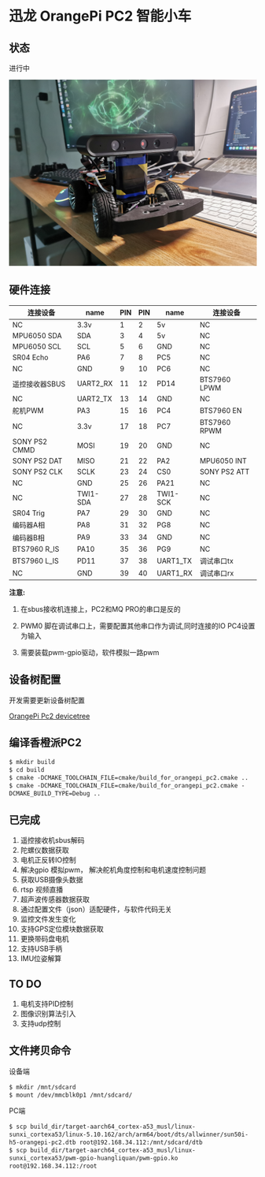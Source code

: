# 迅龙 OrangePi PC2 智能小车

## 状态
进行中

![智能车皂片](智能车.jpg)

## 硬件连接
| 连接设备       | name    | PIN | PIN | name     | 连接设备       |
|---------------|---------|-----|-----|----------|---------------|
| NC            | 3.3v    | 1   | 2   | 5v       | NC            |
| MPU6050 SDA   | SDA     | 3   | 4   | 5v       | NC            |
| MPU6050 SCL   | SCL     | 5   | 6   | GND      | NC            |
| SR04 Echo     | PA6     | 7   | 8   | PC5      | NC            |
| NC            | GND     | 9   | 10  | PC6      | NC            |
| 遥控接收器SBUS  | UART2_RX| 11  | 12  | PD14     | BTS7960 LPWM  |
| NC            | UART2_TX| 13  | 14  | GND      | NC            |
| 舵机PWM        | PA3     | 15  | 16  | PC4      | BTS7960 EN    |
| NC            | 3.3v    | 17  | 18  | PC7      | BTS7960 RPWM  |
| SONY PS2 CMMD | MOSI    | 19  | 20  | GND      | NC            |
| SONY PS2 DAT  | MISO    | 21  | 22  | PA2      | MPU6050 INT   |
| SONY PS2 CLK  | SCLK    | 23  | 24  | CS0      | SONY PS2 ATT  |
| NC            | GND     | 25  | 26  | PA21     | NC            |
| NC            | TWI1-SDA| 27  | 28  | TWI1-SCK | NC            |
| SR04 Trig     | PA7     | 29  | 30  | GND      | NC            |
| 编码器A相      | PA8     | 31  | 32  | PG8      | NC            |
| 编码器B相      | PA9     | 33  | 34  | GND      | NC            |
| BTS7960 R_IS  | PA10    | 35  | 36  | PG9      | NC            |
| BTS7960 L_IS  | PD11    | 37  | 38  | UART1_TX | 调试串口tx      |
| NC            | GND     | 39  | 40  | UART1_RX | 调试串口rx      |


**注意:**

1. 在sbus接收机连接上，PC2和MQ PRO的串口是反的

2. PWM0 脚在调试串口上，需要配置其他串口作为调试,同时连接的IO PC4设置为输入

3. 需要装载pwm-gpio驱动，软件模拟一路pwm

## 设备树配置
开发需要更新设备树配置

[OrangePi Pc2 devicetree](https://github.com/MagicPrince666/openwrt/blob/master/target/linux/sunxi/files-5.10/arch/arm64/boot/dts/allwinner/sun50i-h5-orangepi-pc2.dts)

## 编译香橙派PC2
```
$ mkdir build
$ cd build
$ cmake -DCMAKE_TOOLCHAIN_FILE=cmake/build_for_orangepi_pc2.cmake ..
$ cmake -DCMAKE_TOOLCHAIN_FILE=cmake/build_for_orangepi_pc2.cmake -DCMAKE_BUILD_TYPE=Debug ..
```

## 已完成
1. 遥控接收机sbus解码
2. 陀螺仪数据获取
3. 电机正反转IO控制
4. 解决gpio 模拟pwm， 解决舵机角度控制和电机速度控制问题
5. 获取USB摄像头数据
6. rtsp 视频直播
7. 超声波传感器数据获取
8. 通过配置文件（json）适配硬件，与软件代码无关
9. 监控文件发生变化
10. 支持GPS定位模块数据获取
11. 更换带码盘电机
12. 支持USB手柄
13. IMU位姿解算

## TO DO
1. 电机支持PID控制
2. 图像识别算法引入
3. 支持udp控制

## 文件拷贝命令
设备端
```
$ mkdir /mnt/sdcard
$ mount /dev/mmcblk0p1 /mnt/sdcard/
```

PC端
```
$ scp build_dir/target-aarch64_cortex-a53_musl/linux-sunxi_cortexa53/linux-5.10.162/arch/arm64/boot/dts/allwinner/sun50i-h5-orangepi-pc2.dtb root@192.168.34.112:/mnt/sdcard/dtb
$ scp build_dir/target-aarch64_cortex-a53_musl/linux-sunxi_cortexa53/pwm-gpio-huangliquan/pwm-gpio.ko root@192.168.34.112:/root
```
